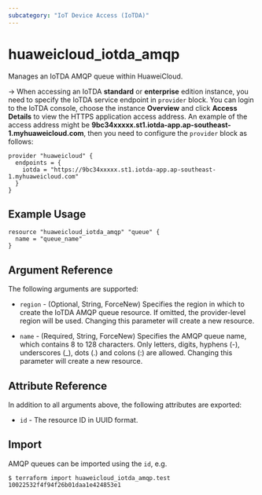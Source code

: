 ```yaml
---
subcategory: "IoT Device Access (IoTDA)"
---
```


# huaweicloud_iotda_amqp

Manages an IoTDA AMQP queue within HuaweiCloud.

-> When accessing an IoTDA **standard** or **enterprise** edition instance, you need to specify the IoTDA service
endpoint in `provider` block.
You can login to the IoTDA console, choose the instance **Overview** and click **Access Details**
to view the HTTPS application access address. An example of the access address might be
**9bc34xxxxx.st1.iotda-app.ap-southeast-1.myhuaweicloud.com**, then you need to configure the
`provider` block as follows:

  ```hcl
  provider "huaweicloud" {
    endpoints = {
      iotda = "https://9bc34xxxxx.st1.iotda-app.ap-southeast-1.myhuaweicloud.com"
    }
  }
  ```

## Example Usage

```hcl
resource "huaweicloud_iotda_amqp" "queue" {
  name = "queue_name"
}
```

## Argument Reference

The following arguments are supported:

* `region` - (Optional, String, ForceNew) Specifies the region in which to create the IoTDA AMQP queue resource.
If omitted, the provider-level region will be used. Changing this parameter will create a new resource.

* `name` - (Required, String, ForceNew) Specifies the AMQP queue name, which contains 8 to 128 characters.
Only letters, digits, hyphens (-), underscores (_), dots (.) and colons (:) are allowed.
Changing this parameter will create a new resource.

## Attribute Reference

In addition to all arguments above, the following attributes are exported:

* `id` - The resource ID in UUID format.

## Import

AMQP queues can be imported using the `id`, e.g.

```
$ terraform import huaweicloud_iotda_amqp.test 10022532f4f94f26b01daa1e424853e1
```
